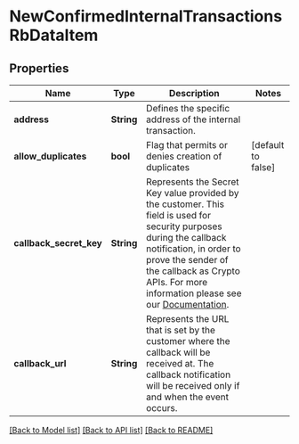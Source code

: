 # NewConfirmedInternalTransactionsRbDataItem

## Properties

Name | Type | Description | Notes
------------ | ------------- | ------------- | -------------
**address** | **String** | Defines the specific address of the internal transaction. | 
**allow_duplicates** | **bool** | Flag that permits or denies creation of duplicates | [default to false]
**callback_secret_key** | **String** | Represents the Secret Key value provided by the customer. This field is used for security purposes during the callback notification, in order to prove the sender of the callback as Crypto APIs. For more information please see our [Documentation](https://developers.cryptoapis.io/technical-documentation/general-information/callbacks#callback-security). | 
**callback_url** | **String** | Represents the URL that is set by the customer where the callback will be received at. The callback notification will be received only if and when the event occurs. | 

[[Back to Model list]](../README.md#documentation-for-models) [[Back to API list]](../README.md#documentation-for-api-endpoints) [[Back to README]](../README.md)


